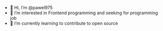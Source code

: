 - 👋 Hi, I’m @pawel975
- 👀 I’m interested in Frontend programming and seeking for programming job
- 🌱 I’m currently learning to contribute to open source

<!---
pawel975/pawel975 is a ✨ special ✨ repository because its `README.md` (this file) appears on your GitHub profile.
You can click the Preview link to take a look at your changes.
--->
